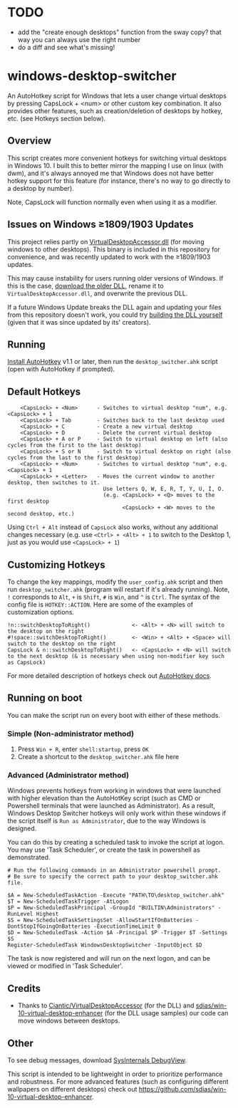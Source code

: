# TODO
- add the "create enough desktops" function from the sway copy? that way you can always use the right number
- do a diff and see what's missing!


# windows-desktop-switcher
An AutoHotkey script for Windows that lets a user change virtual desktops by pressing CapsLock + &lt;num> or other custom key combination. It also provides other features, such as creation/deletion of desktops by hotkey, etc. (see Hotkeys section below).

## Overview
This script creates more convenient hotkeys for switching virtual desktops in Windows 10. I built this to better mirror the mapping I use on linux (with dwm), and it's always annoyed me that Windows does not have better hotkey support for this feature (for instance, there's no way to go directly to a desktop by number).

Note, CapsLock will function normally even when using it as a modifier.

## Issues on Windows ≥1809/1903 Updates
This project relies partly on [VirtualDesktopAccessor.dll](https://github.com/Ciantic/VirtualDesktopAccessor) (for moving windows to other desktops). This binary is included in this repository for convenience, and was recently updated to work with the ≥1809/1903 updates. 

This may cause instability for users running older versions of Windows. If this is the case, [download the older DLL](https://github.com/pmb6tz/windows-desktop-switcher/blob/5289a0968179638f6e946a4cb69723510abd0d19/virtual-desktop-accessor.dll), rename it to `VirtualDesktopAccessor.dll`, and overwrite the previous DLL.

If a future Windows Update breaks the DLL again and updating your files from this repository doesn't work, you could try [building the DLL yourself](https://github.com/Ciantic/VirtualDesktopAccessor) (given that it was since updated by its' creators).

## Running
[Install AutoHotkey](https://autohotkey.com/download/) v1.1 or later, then run the `desktop_switcher.ahk` script (open with AutoHotkey if prompted). 

## Default Hotkeys
        <CapsLock> + <Num>      - Switches to virtual desktop "num", e.g. <CapsLock> + 1
        <CapsLock> + Tab        - Switches back to the last desktop used
        <CapsLock> + C          - Create a new virtual desktop
        <CapsLock> + D          - Delete the current virtual desktop
        <CapsLock> + A or P     - Switch to virtual desktop on left (also cycles from the first to the last desktop)
        <CapsLock> + S or N     - Switch to virtual desktop on right (also cycles from the last to the first desktop)
        <CapsLock> + <Num>      - Switches to virtual desktop "num", e.g. <CapsLock> + 1
        <CapsLock> + <Letter>   - Moves the current window to another desktop, then switches to it. 
                                  Use letters Q, W, E, R, T, Y, U, I, O.
                                  (e.g. <CapsLock> + <Q> moves to the first desktop
                                  	    <CapsLock> + <W> moves to the second desktop, etc.)

Using `Ctrl + Alt` instead of `CapsLock` also works, without any additional changes necessary (e.g. use `<Ctrl> + <Alt> + 1` to switch to the Desktop 1, just as you would use `<CapsLock> + 1`)

## Customizing Hotkeys
To change the key mappings, modify the `user_config.ahk` script and then run `desktop_switcher.ahk` (program will restart if it's already running). Note, `!` corresponds to `Alt`, `+` is `Shift`, `#` is `Win`, and `^` is `Ctrl`. The syntax of the config file is `HOTKEY::ACTION`. Here are some of the examples of customization options. 

```
!n::switchDesktopToRight()             <- <Alt> + <N> will switch to the desktop on the right
#!space::switchDesktopToRight()        <- <Win> + <Alt> + <Space> will switch to the desktop on the right
CapsLock & n::switchDesktopToRight()   <- <CapsLock> + <N> will switch to the next desktop (& is necessary when using non-modifier key such as CapsLock)
```

For more detailed description of hotkeys check out [AutoHotkey docs](https://autohotkey.com/docs/Hotkeys.htm).

## Running on boot

You can make the script run on every boot with either of these methods.

### Simple (Non-administrator method)

1. Press `Win + R`, enter `shell:startup`, press `OK`
2. Create a shortcut to the `desktop_switcher.ahk` file here

### Advanced (Administrator method)

Windows prevents hotkeys from working in windows that were launched with higher elevation than the AutoHotKey script (such as CMD or Powershell terminals that were launched as Administrator). As a result, Windows Desktop Switcher hotkeys will only work within these windows if the script itself is `Run as Administrator`, due to the way Windows is designed. 

You can do this by creating a scheduled task to invoke the script at logon. You may use 'Task Scheduler', or create the task in powershell as demonstrated.
```
# Run the following commands in an Administrator powershell prompt. 
# Be sure to specify the correct path to your desktop_switcher.ahk file. 

$A = New-ScheduledTaskAction -Execute "PATH\TO\desktop_switcher.ahk"
$T = New-ScheduledTaskTrigger -AtLogon
$P = New-ScheduledTaskPrincipal -GroupId "BUILTIN\Administrators" -RunLevel Highest
$S = New-ScheduledTaskSettingsSet -AllowStartIfOnBatteries -DontStopIfGoingOnBatteries -ExecutionTimeLimit 0
$D = New-ScheduledTask -Action $A -Principal $P -Trigger $T -Settings $S
Register-ScheduledTask WindowsDesktopSwitcher -InputObject $D
```

The task is now registered and will run on the next logon, and can be viewed or modified in 'Task Scheduler'. 

## Credits

- Thanks to [Ciantic/VirtualDesktopAccessor](https://github.com/Ciantic/VirtualDesktopAccessor) (for the DLL) and [sdias/win-10-virtual-desktop-enhancer](https://github.com/sdias/win-10-virtual-desktop-enhancer) (for the DLL usage samples) our code can move windows between desktops.

## Other
To see debug messages, download [SysInternals DebugView](https://technet.microsoft.com/en-us/sysinternals/debugview).

This script is intended to be lightweight in order to prioritize performance and robustness. For more advanced features (such as configuring different wallpapers on different desktops) check out https://github.com/sdias/win-10-virtual-desktop-enhancer.
